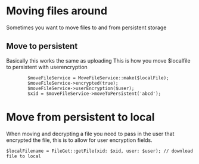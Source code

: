 # Moving files around
Sometimes you want to move files to and from persistent storage

## Move to persistent
Basically this works the same as uploading
This is how you move $localfile to persistent with userencryption
```
        $moveFileService = MoveFileService::make($localFile);
        $moveFileService->encrypted(true);
        $moveFileService->userEncryption($user);
        $xid = $moveFileService->moveToPersistent('abcd');
```

# Move from persistent to local
When moving and decrypting a file you need to pass in the user that encrypted the file, this is to allow for user encryption fields.
```
$localFilename = FileGet::getFile(xid: $xid, user: $user); // download file to local
```
